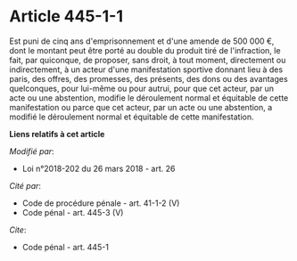 # Article 445-1-1

Est puni de cinq ans d'emprisonnement et d'une amende de 500 000 €, dont le montant peut être porté au double du produit tiré
de l'infraction, le fait, par quiconque, de proposer, sans droit, à tout moment, directement ou indirectement, à un acteur
d'une manifestation sportive donnant lieu à des paris, des offres, des promesses, des présents, des dons ou des avantages
quelconques, pour lui-même ou pour autrui, pour que cet acteur, par un acte ou une abstention, modifie le déroulement normal
et équitable de cette manifestation ou parce que cet acteur, par un acte ou une abstention, a modifié le déroulement normal
et équitable de cette manifestation.

**Liens relatifs à cet article**

_Modifié par_:

  - Loi n°2018-202 du 26 mars 2018 - art. 26

_Cité par_:

  - Code de procédure pénale - art. 41-1-2 (V)
  - Code pénal - art. 445-3 (V)

_Cite_:

  - Code pénal - art. 445-1
